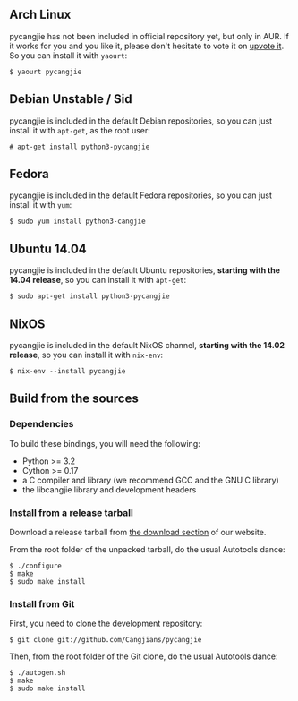 ## Arch Linux

pycangjie has not been included in official repository yet, but only in AUR.
If it works for you and you like it, please don't hesitate to vote it on
[upvote it](https://aur.archlinux.org/packages/pycangjie/).
So you can install it with `yaourt`:

```
$ yaourt pycangjie
```

## Debian Unstable / Sid

pycangjie is included in the default Debian repositories, so you can just
install it with `apt-get`, as the root user:

```
# apt-get install python3-pycangjie
```

## Fedora

pycangjie is included in the default Fedora repositories, so you can just
install it with `yum`:

```
$ sudo yum install python3-cangjie
```

## Ubuntu 14.04

pycangjie is included in the default Ubuntu repositories, **starting with the
14.04 release**, so you can install it with `apt-get`:

```
$ sudo apt-get install python3-pycangjie
```

## NixOS

pycangjie is included in the default NixOS channel, **starting with the
14.02 release**, so you can install it with `nix-env`:

```
$ nix-env --install pycangjie
```

## Build from the sources

### Dependencies

To build these bindings, you will need the following:

* Python >= 3.2
* Cython >= 0.17
* a C compiler and library (we recommend GCC and the GNU C library)
* the libcangjie library and development headers

### Install from a release tarball

Download a release tarball from
[the download section](http://cangjians.github.io/downloads/pycangjie/) of
our website.

From the root folder of the unpacked tarball, do the usual Autotools dance:

```
$ ./configure
$ make
$ sudo make install
```

### Install from Git

First, you need to clone the development repository:

```
$ git clone git://github.com/Cangjians/pycangjie
```

Then, from the root folder of the Git clone, do the usual Autotools dance:

```
$ ./autogen.sh
$ make
$ sudo make install
```

